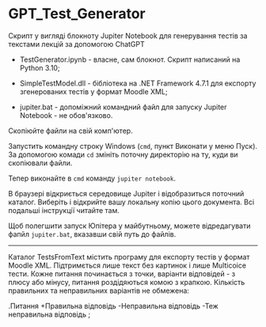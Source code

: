 # GPT_Test_Generator

Скрипт у вигляді блокноту Jupiter Notebook для генерування тестів за текстами лекцій за допомогою ChatGPT


 - TestGenerator.ipynb - власне, сам блокнот. Скрипт написаний на Python 3.10;

 - SimpleTestModel.dll - бібліотека на .NET Framework 4.7.1 для експорту згенерованих тестів у формат Moodle XML;

 - jupiter.bat - допоміжний командний файл для запуску Jupiter Notebook - не обов'язково.

 Скопіюйте файли на свій комп'ютер. 

Запустить командну строку Windows (`cmd`, пункт Виконати у меню Пуск). За допомогою комади `cd` змініть поточну директорію на ту, куди ви скопіювали файли.

Тепер виконайте в `cmd` команду `jupiter notebook`.

В браузері відкриється середовище Jupiter і відобразиться поточний каталог. Виберіть і відкрийте вашу локальну копію цього документа. Всі подальші інструкції читайте там.

Щоб полегшити запуск Юпітера у майбутньому, можете відредагувати фапйл `jupiter.bat`, вказавши свій путь до файлів.

----

Каталог TestsFromText містить програму для експорту тестів у формат Moodle XML. Підтримється лише текст без картинок і лише Multicoice тести. Кожне питання починається з точки, варіанти відповідей - з плюсу або мінусу, питання роздідяються комою з крапкою. Кількість правильних та неправильних варіантів не обмежена:

  .Питання
  +Правильна відповідь
  -Неправильна відповідь
  -Теж неправильна відповідь
  ;
